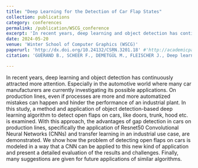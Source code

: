 ```yaml
---
title: "Deep Learning for the Detection of Car Flap States"
collection: publications
category: conferences
permalink: /publication/WSCG_conference
excerpt: 'In recent years, deep learning and object detection has continuously attracted more attention. Especially in the automotive world where many car manufacturers are currently investigating its possible applications. On production lines, even if processes are more and more automatized mistakes can happen and hinder the performance of an industrial plant. In this study, a method and application of object detection-based deep learning algorithm to detect open flaps on cars, like doors, trunk, hood etc. is examined. With this approach, the advantages of gap detection in cars on production lines, specifically the application of Resnet50 Convolutional Neural Networks (CNNs) and transfer learning in an industrial use case, are demonstrated. We show how the problem of detecting open flaps on cars is modeled in a way that a CNN can be applied to this new kind of application and present a detailed evaluation of the results and challenges. Finally, many suggestions are given for future applications of similar algorithms.'
date: 2024-05-20
venue: 'Winter School of Computer Graphics (WSCG)'
paperurl: 'http://dx.doi.org/10.24132/CSRN.3201.18' #'http://academicpages.github.io/files/paper3.pdf'
citation: 'GUÉRAND B., SCHEER F., DEMETGÜL M., FLEISCHER J., Deep learning for the detection of open car flap states, <i>Winter School of Computing Graphics 2022</i>'

---
```


In recent years, deep learning and object detection has continuously attracted more attention. Especially in the automotive world where many car manufacturers are currently investigating its possible applications. On production lines, even if processes are more and more automatized mistakes can happen and hinder the performance of an industrial plant. In this study, a method and application of object detection-based deep learning algorithm to detect open flaps on cars, like doors, trunk, hood etc. is examined. With this approach, the advantages of gap detection in cars on production lines, specifically the application of Resnet50 Convolutional Neural Networks (CNNs) and transfer learning in an industrial use case, are demonstrated. We show how the problem of detecting open flaps on cars is modeled in a way that a CNN can be applied to this new kind of application and present a detailed evaluation of the results and challenges. Finally, many suggestions are given for future applications of similar algorithms.
